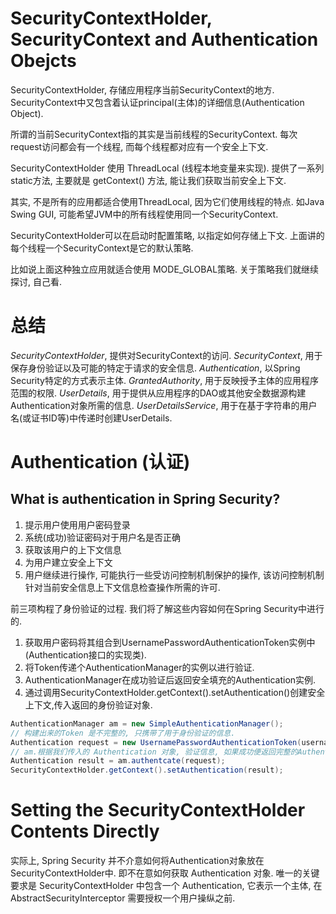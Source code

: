 # SecurityContextHolder, SecurityContext and Authentication Obejcts

SecurityContextHolder, 存储应用程序当前SecurityContext的地方.
SecurityContext中又包含着认证principal(主体)的详细信息(Authentication Object).

所谓的当前SecurityContext指的其实是当前线程的SecurityContext.
每次request访问都会有一个线程, 而每个线程都对应有一个安全上下文.

SecurityContextHolder 使用 ThreadLocal (线程本地变量来实现).
提供了一系列static方法, 主要就是 getContext() 方法,
能让我们获取当前安全上下文.

其实, 不是所有的应用都适合使用ThreadLocal, 因为它们使用线程的特点.
如Java Swing GUI, 可能希望JVM中的所有线程使用同一个SecurityContext.

SecurityContextHolder可以在启动时配置策略, 以指定如何存储上下文.
上面讲的每个线程一个SecurityContext是它的默认策略.

比如说上面这种独立应用就适合使用 MODE\_GLOBAL策略.
关于策略我们就继续探讨, 自己看.

# 总结

*SecurityContextHolder*, 提供对SecurityContext的访问.
*SecurityContext*, 用于保存身份验证以及可能的特定于请求的安全信息.
*Authentication*, 以Spring Security特定的方式表示主体.
*GrantedAuthority*, 用于反映授予主体的应用程序范围的权限.
*UserDetails*, 用于提供从应用程序的DAO或其他安全数据源构建Authentication对象所需的信息.
*UserDetailsService*, 用于在基于字符串的用户名(或证书ID等)中传递时创建UserDetails.

# Authentication (认证)

## What is authentication in Spring Security?

1. 提示用户使用用户密码登录
2. 系统(成功)验证密码对于用户名是否正确
3. 获取该用户的上下文信息
4. 为用户建立安全上下文
5. 用户继续进行操作, 可能执行一些受访问控制机制保护的操作, 该访问控制机制针对当前安全信息上下文信息检查操作所需的许可.

前三项构程了身份验证的过程. 我们将了解这些内容如何在Spring Security中进行的.

1. 获取用户密码将其组合到UsernamePasswordAuthenticationToken实例中(Authentication接口的实现类).
2. 将Token传递个AuthenticationManager的实例以进行验证.
3. AuthenticationManager在成功验证后返回安全填充的Authentication实例.
4. 通过调用SecurityContextHolder.getContext().setAuthentication()创建安全上下文,传入返回的身份验证对象.

```java
AuthenticationManager am = new SimpleAuthenticationManager();
// 构建出来的Token 是不完整的, 只携带了用于身份验证的信息.
Authentication request = new UsernamePasswordAuthenticationToken(username, password);
// am.根据我们传入的 Authentication 对象, 验证信息, 如果成功便返回完整的Authentication, 其中包括了权限信息.
Authentication result = am.authentcate(request);
SecurityContextHolder.getContext().setAuthentication(result);
```

# Setting the SecurityContextHolder Contents Directly

实际上, Spring Security 并不介意如何将Authentication对象放在SecurityContextHolder中.
即不在意如何获取 Authentication 对象.
唯一的关键要求是 SecurityContextHolder 中包含一个 Authentication,
它表示一个主体, 在 AbstractSecurityInterceptor 需要授权一个用户操纵之前.

